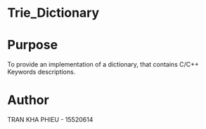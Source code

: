 # Trie_Dictionary

# Purpose

To provide an implementation of a dictionary, that contains C/C++ Keywords descriptions.

# Author

TRAN KHA PHIEU - 15520614
